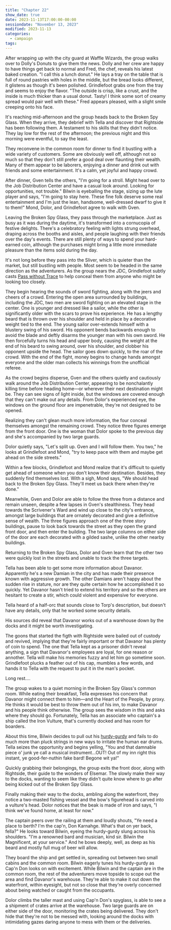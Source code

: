 ```yaml
---
title: "Chapter 22"
show_date: true
date: 2023-11-13T17:00:00-00:00
sessiondate: "November 13, 2023"
modified: 2023-11-13
categories:
  - campaign
tags:
---
```


After wrapping up with the city guard at Waffle Wizards, the group walks over
to Dolly's Donuts to give them the news. Dolly and her crew are happy to have
things get back to normal and Fred, the chef, reveals his latest baked creation.
"I call this a lunch donut." He lays a tray on the table that is full of round
pastries with holes in the middle, but the bread looks different, it glistens as
though it's been polished. Grindlefoot grabs one from the tray and seems to enjoy
the flavor. "The outside is crisp, like a crust, and the inside is much
thicker than a usual donut. Tasty! I think some sort of creamy spread would pair
well with these." Fred appears pleased, with a slight smile creeping onto his face.

It's reaching mid-afternoon and the group heads back to the Broken Spy Glass. When they
arrive, they debrief with Tella and discover that Rightside has been following them.
A testament to his skills that they didn't notice. They lay low for the rest of
the afternoon; the previous night and this morning were eventful, to say the least.

They reconvene in the common room for dinner to find it bustling with a wide variety
of customers. Some are obviously well off, although not so much so that they don't
still prefer a good deal over flaunting their wealth. Many of them appear to be
laborers, enjoying a dinner and drink out with friends and some entertainment.
It's a calm, yet joyful and happy crowd.

After dinner, Gven tells the others, "I'm going for a stroll. Might head over to the
Job Distribution Center and have a casual look around. Looking for opportunities,
not trouble." Bilwin is eyeballing the stage, sizing up the lute player and says,
"I'm going to stay here. These fine folk deserve some real entertainment and I'm
just the lean, handsome, well-dressed dwarf to give it to them!" Mond, Dolor, and
Grindlefoot agree to walk with Gven.

Leaving the Broken Spy Glass, they pass through the marketplace. Just as busy as it
was during the daytime, it's transformed into a cornucopia of festive delights.
There's a celebratory feeling with lights strung overhead, draping across the
booths and aisles, and people laughing with their friends over the day's events.
There are still plenty of ways to spend your hard-earned coin, although the
purchases might bring a little more immediate pleasure than the items sold during
the day.

It's not long before they pass into the Sliver, which is quieter than the market,
but still bustling with people. Most seem to be headed in the same direction as
the adventurers. As the group nears the JDC, Grindlefoot subtly casts
[Pass without Trace](https://www.dndbeyond.com/spells/pass-without-trace) to help
conceal them from anyone who might be looking too closely.

They begin hearing the sounds of sword fighting, along with the jeers and cheers
of a crowd. Entering the open area surrounded by buildings, including the JDC,
two men are sword fighting on an elevated stage in the center. One is younger and
dressed like a sailor, while the other is significantly older with the scars
to prove his experience. He has a lengthy beard that is thrown over his shoulder
and held in place by a decorative weight tied to the end. The young sailor
over-extends himself with a blustery swing of his sword. His opponent bends
backwards enough to avoid the blade and deftly disarms the younger man with his own
sword. He then forcefully turns his head and upper body, causing the weight at the
end of his beard to swing around, over his shoulder, and clobber his opponent upside
the head. The sailor goes down quickly, to the roar of the crowd. With the end of the
fight, money begins to change hands amongst everyone and the older man
collects his winnings from the unofficial referee.

As the crowd begins disperse, Gven and the others quietly and cautiously
walk around the Job Distribution Center, appearing to be nonchalantly killing time
before heading home—or wherever their next destination might be. They can see
signs of light inside, but the windows are covered enough that they can't
make out any details. From Dolor's experienced eye, the windows on the ground
floor are impenetrable, they're not designed to be opened.

Realizing they can't glean much more information, the four conceal themselves
amongst the remaining crowd. They notice three figures emerge from the front door.
One is the woman that Dolor spoke to the previous day and she's accompanied by
two large guards.

Dolor quietly says, "Let's split up. Gven and I will follow them. You two," he
looks at Grindlefoot and Mond, "try to keep pace with them and maybe get ahead
on the side streets."

Within a few blocks, Grindlefoot and Mond realize that it's difficult to quietly
get ahead of someone when you don't know their destination. Besides, they
suddenly find themselves lost. With a sigh, Mond says, "We should head back
to the Broken Spy Glass. They'll meet us back there when they're done."

Meanwhile, Gven and Dolor are able to follow the three from a distance and remain
unseen, despite a few lapses in Gven's stealthiness. They head towards the
Scrivener's Ward and wind up close to the city's entrance, amongst large
buildings that are ornately decorated and give a definitive sense of wealth.
The three figures approach one of the three story buildings, pause to look
back towards the street as they open the grand front door, and then enter the building.
The two large columns on either side of the door are each decorated with a gilded
sashe, unlike the other nearby buildings.

Returning to the Broken Spy Glass, Dolor and Gven learn that the other two
were quickly lost in the streets and unable to track the three targets.

Tella has been able to get some more information about Davanor. Apparently he's
a new Damian in the city and has made their presence known with aggressive
growth. The other Damians aren't happy about the sudden rise in stature, nor
are they quite certain how he accomplished it so quickly. Yet Davanor hasn't
tried to extend his territory and so the others are hesitant to create a stir,
which could violent and expensive for everyone.

Tella heard of a half-orc that sounds close to Torp's description, but doesn't
have any details, only that he worked some security details.

His sources did reveal that Davanor works out of a warehouse down by the docks
and it might be worth investigating.

The goons that started the figth with Rightside were bailed out of custody
and revived, implying that they're fairly important or that Davanor has plenty
of coin to spend. The one that Tella kept as a prisoner didn't reveal anything,
a sign that Davanor's employees are loyal, for one reason or annother. Tella
will make his memories fuzzy and let him go sometime soon. Grindlefoot plucks
a feather out of his cap, mumbles a few words, and hands it to Tella with the
request to put it in the man's pocket.

Long rest....

The group wakes to a quiet morning in the Broken Spy Glass's common room. While
eating their breakfast, Tella expresses his concern that Davanor might connect
them to him—and the Heart of the People, by proxy. He thinks it would be best
to throw them out of his inn, to make Davanor and his people think otherwise.
The group sees the wisdom in this and asks where they should go. Fortunately,
Tella has an associate who captain's a ship called the Iron Vulture, that's
currently docked and has room for boarders.

About this time, Bilwin decides to pull out his [hurdy-gurdy](https://en.wikipedia.org/wiki/Hurdy-gurdy)
and fails to do much more than pluck strings in new ways to irritate the human
ear drums. Tella seizes the opportunity and begins yelling, "You and that
damnable piece o' junk ye call a musical instrument...OUT! Out of my inn right
this instant, ye good-fer-nuthin fake bard! Begone wit ya!"

Quickly grabbing their belongings, the group exits the front door, along with
Rightside, their guide to the wonders of Elsemar. The slowly make their way
to the docks, wanting to seem like they didn't quite know where to go after
being kicked out of the Broken Spy Glass.

Finally making their way to the docks, ambling along the waterfront, they notice
a two-masted fishing vessel and the bow's figurehead is carved into a vulture's
head. Dolor notices that the beak is made of iron and says, "I think we've found
home, at least for now."

The captain peers over the railing at them and loudly shouts, "Ye need a place
to berth? I'm the cap'n, Don Karnahge. What's that on yer back, fella?" He
looks toward Bilwin, eyeing the hurdy-gurdy slung across his shoulders. "I'm
a renowned bard and musician, kind sir. Bilwin the Magnificent, at your
service." And he bows deeply, well, as deep as his beard and mostly full
mug of beer will allow.

They board the ship and get settled in, spreading out between two small cabins
and the common room. Bilwin eagerly tunes his hurdy-gurdy as Cap'n Don looks
on with excitement. While Bilwin and the captain are in the common room, the
rest of the adventurers move topside to scope out the area and find Davanor's
warehouse. They're able to make it out down the waterfront, within eyesight,
but not so close that they're overly concerned about being watched or caught
from the occupants.

Dolor climbs the taller mast and using Cap'n Don's spyglass, is able to see a
a shipment of crates arrive at the warehouse. Two large guards are on either
side of the door, monitoring the crates being delivered. They don't hide that
they're not to be messed with, looking around the docks with intimidating gazes
daring anyone to mess with them or the deliveries.


<!-- em dash: — | kebyoard shortcut = Option + Shift + Dash (-) -->
<!-- https://oatcookies.neocities.org/dndmoney to convert copper, silver, gold, and more into CP -->
